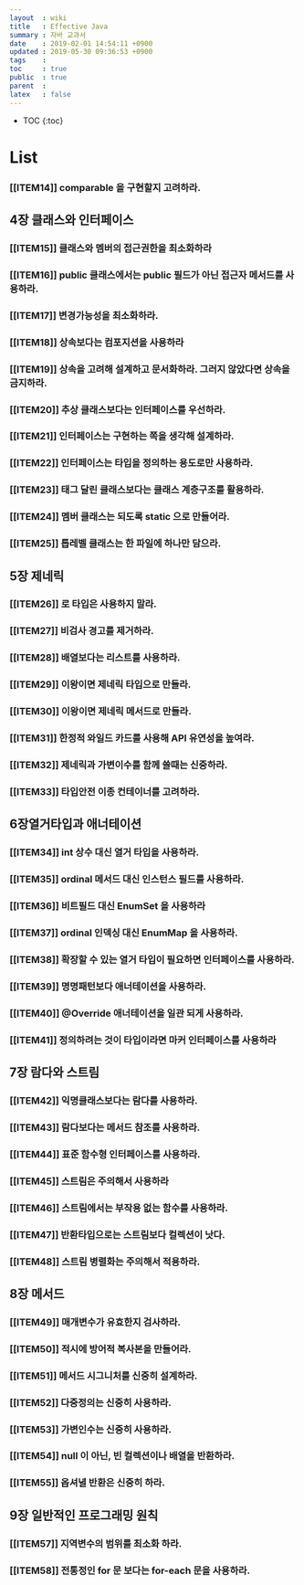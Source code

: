 ```yaml
---
layout  : wiki
title   : Effective Java
summary : 자바 교과서
date    : 2019-02-01 14:54:11 +0900
updated : 2019-05-30 09:36:53 +0900
tags    : 
toc     : true
public  : true
parent  : 
latex   : false
---
```

* TOC
{:toc}


# List
### [[ITEM14]] comparable 을 구현할지 고려하라. 
## 4장 클래스와 인터페이스
### [[ITEM15]] 클래스와 멤버의 접근권한을 최소화하라
### [[ITEM16]] public 클래스에서는 public 필드가 아닌 접근자 메서드를 사용하라.
### [[ITEM17]] 변경가능성을 최소화하라.
### [[ITEM18]] 상속보다는 컴포지션을 사용하라
### [[ITEM19]] 상속을 고려해 설계하고 문서화하라. 그러지 않았다면 상속을 금지하라.
### [[ITEM20]] 추상 클래스보다는 인터페이스를 우선하라.
### [[ITEM21]] 인터페이스는 구현하는 쪽을 생각해 설계하라.
### [[ITEM22]] 인터페이스는 타입을 정의하는 용도로만 사용하라.
### [[ITEM23]] 태그 달린 클래스보다는 클래스 계층구조를 활용하라.
### [[ITEM24]] 멤버 클래스는 되도록 static 으로 만들어라.
### [[ITEM25]] 톱레벨 클래스는 한 파일에 하나만 담으라.
## 5장 제네릭
### [[ITEM26]] 로 타입은 사용하지 말라.
### [[ITEM27]] 비검사 경고를 제거하라.
### [[ITEM28]] 배열보다는 리스트를 사용하라.
### [[ITEM29]] 이왕이면 제네릭 타입으로 만들라.
### [[ITEM30]] 이왕이면 제네릭 메서드로 만들라.
### [[ITEM31]] 한정적 와일드 카드를 사용해 API 유연성을 높여라.
### [[ITEM32]] 제네릭과 가변이수를 함께 쓸때는 신중하라.
### [[ITEM33]] 타입안전 이종 컨테이너를 고려하라.
## 6장열거타입과 애너테이션
### [[ITEM34]] int 상수 대신 열거 타입을 사용하라.
### [[ITEM35]] ordinal 메서드 대신 인스턴스 필드를 사용하라.
### [[ITEM36]] 비트필드 대신 EnumSet 을 사용하라
### [[ITEM37]] ordinal 인덱싱 대신 EnumMap 을 사용하라.
### [[ITEM38]] 확장할 수 있는 열거 타입이 필요하면 인터페이스를 사용하라.
### [[ITEM39]] 명명패턴보다 애너테이션을 사용하라.
### [[ITEM40]] @Override 애너테이션을 일관 되게 사용하라.
### [[ITEM41]] 정의하려는 것이 타입이라면 마커 인터페이스를 사용하라
## 7장 람다와 스트림
### [[ITEM42]] 익명클래스보다는 람다를 사용하라.
### [[ITEM43]] 람다보다는 메서드 참조를 사용하라.
### [[ITEM44]] 표준 함수형 인터페이스를 사용하라.
### [[ITEM45]] 스트림은 주의해서 사용하라
### [[ITEM46]] 스트림에서는 부작용 없는 함수를 사용하라.
### [[ITEM47]] 반환타입으로는 스트림보다 컬렉션이 낫다.
### [[ITEM48]] 스트림 병렬화는 주의해서 적용하라.
## 8장 메서드
### [[ITEM49]] 매개변수가 유효한지 검사하라.
### [[ITEM50]] 적시에 방어적 복사본을 만들어라.
### [[ITEM51]] 메서드 시그니처를 신중히 설계하라.
### [[ITEM52]] 다중정의는 신중히 사용하라.
### [[ITEM53]] 가변인수는 신중히 사용하라.
### [[ITEM54]] null 이 아닌, 빈 컬렉션이나 배열을 반환하라.
### [[ITEM55]] 옵셔녈 반환은 신중히 하라.
## 9장 일반적인 프로그래밍 원칙 
### [[ITEM57]] 지역변수의 범위를 최소화 하라.
### [[ITEM58]] 전통정인 for 문 보다는 for-each 문을 사용하라.

